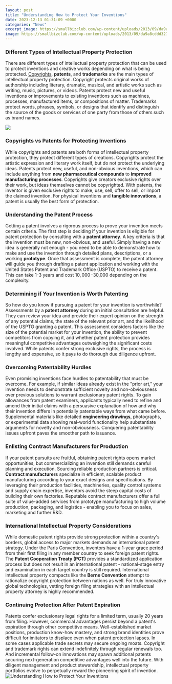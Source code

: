 ```yaml
---
layout: post
title: "Understanding How to Protect Your Inventions"
date: 2023-12-13 01:31:09 +0000
categories: "News"
excerpt_image: https://smallbizclub.com/wp-content/uploads/2013/09/da9a8cddd3279727df22914d9bc8b003.jpg
image: https://smallbizclub.com/wp-content/uploads/2013/09/da9a8cddd3279727df22914d9bc8b003.jpg
---
```


### Different Types of Intellectual Property Protection 
There are different types of intellectual property protection that can be used to protect inventions and creative works depending on what is being protected. [Copyrights](https://store.fi.io.vn/funny-video-gamer-xmas-i-paused-my-game-to-be-here-christmas-24/women&), **patents**, and **trademarks** are the main types of intellectual property protection. Copyright protects original works of authorship including literary, dramatic, musical, and artistic works such as writing, music, pictures, or videos. Patents protect new and useful inventions or improvements to existing inventions such as machines, processes, manufactured items, or compositions of matter. Trademarks protect words, phrases, symbols, or designs that identify and distinguish the source of the goods or services of one party from those of others such as brand names.

![](https://i.pinimg.com/originals/f9/9b/9a/f99b9af251a301e35ac5cc282df3153f.png)
### Copyrights vs Patents for Protecting Inventions
While copyrights and patents are both forms of intellectual property protection, they protect different types of creations. Copyrights protect the artistic expression and literary work itself, but do not protect the underlying ideas. Patents protect new, useful, and non-obvious inventions, which can include anything from **new pharmaceutical compounds** to **improved manufacturing processes**. Copyrights give creators exclusive rights over their work, but ideas themselves cannot be copyrighted. With patents, the inventor is given exclusive rights to make, use, sell, offer to sell, or import the claimed invention. For physical inventions and **tangible innovations**, a patent is usually the best form of protection.
### Understanding the Patent Process 
Getting a patent involves a rigorous process to prove your invention meets certain criteria. The first step is deciding if your invention is eligible for patent protection by consulting with a **patent attorney**. A key criteria is that the invention must be new, non-obvious, and useful. Simply having a new idea is generally not enough - you need to be able to demonstrate how to make and use the invention through detailed plans, descriptions, or a working **prototype**. Once that assessment is complete, the patent attorney will guide you through drafting a patent application and working with the United States Patent and Trademark Office (USPTO) to receive a patent. This can take 1-3 years and cost $10,000-$30,000 depending on the complexity. 
### Determining if Your Invention is Worth Patenting
So how do you know if pursuing a patent for your invention is worthwhile? Assessments by a **patent attorney** during an initial consultation are helpful. They can review your idea and provide their expert opinion on the strength of any potential claims, the state of the relevant prior art, and the likelihood of the USPTO granting a patent. This assessment considers factors like the size of the potential market for your invention, the ability to prevent competitors from copying it, and whether patent protection provides meaningful competitive advantages outweighing the significant costs involved. While patents confer strong exclusive rights, the process is lengthy and expensive, so it pays to do thorough due diligence upfront.
### Overcoming Patentability Hurdles
Even promising inventions face hurdles to patentability that must be overcome. For example, if similar ideas already exist in the "prior art," your invention needs to demonstrate sufficient novelty and non-obviousness over previous solutions to warrant exclusionary patent rights. To gain allowances from patent examiners, applicants typically need to refine and amend their initial claims with a persuasive explanation of how and why their invention differs in potentially patentable ways from what came before. Supplemental materials like detailed **engineering drawings**, photographs, or experimental data showing real-world functionality help substantiate arguments for novelty and non-obviousness. Conquering patentability issues upfront paves the smoother path to issuance. 
### Enlisting Contract Manufacturers for Production
If your patent pursuits are fruitful, obtaining patent rights opens market opportunities, but commercializing an invention still demands careful planning and execution. Sourcing reliable production partners is critical. **Contract manufacturers** specialize in efficient, scalable product manufacturing according to your exact designs and specifications. By leveraging their production facilities, machineries, quality control systems and supply chain expertise, inventors avoid the steep capital costs of building their own factories. Reputable contract manufacturers offer a full suite of value-added services from prototype manufacturing to high volume production, packaging, and logistics - enabling you to focus on sales, marketing and further R&D.
### International Intellectual Property Considerations  
While domestic patent rights provide strong protection within a country's borders, global access to major markets demands an international patent strategy. Under the Paris Convention, inventors have a 1-year grace period from their first filing in any member country to seek foreign patent rights. The **Patent Cooperation Treaty (PCT)** provides a standardized application process but does not result in an international patent - national-stage entry and examination in each target country is still required. International intellectual property compacts like the **Berne Convention** attempt to rationalize copyright protection between nations as well. For truly innovative global technologies, vetting foreign filing strategies with an intellectual property attorney is highly recommended.
### Continuing Protection After Patent Expiration 
Patents confer exclusionary legal rights for a limited term, usually 20 years from filing. However, commercial advantages persist beyond a patent's expiration through other competitive means. Well-established market positions, production know-how mastery, and strong brand identities prove difficult for imitators to displace even when patent protection lapses. In some cases applicable trade secrets may secure ongoing moats. Copyright and trademark rights can extend indefinitely through regular renewals too. And incremental follow-on innovations may spawn additional patents securing next-generation competitive advantages well into the future. With diligent management and product stewardship, intellectual property portfolios evolve to perpetually reward the pioneering spirit of invention.
![Understanding How to Protect Your Inventions](https://smallbizclub.com/wp-content/uploads/2013/09/da9a8cddd3279727df22914d9bc8b003.jpg)
